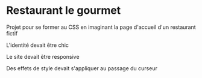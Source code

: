 # Restaurant le gourmet

Projet pour se former au CSS en imaginant la page d'accueil d'un restaurant fictif

L'identité devait être chic

Le site devait être responsive

Des effets de style devait s'appliquer au passage du curseur
